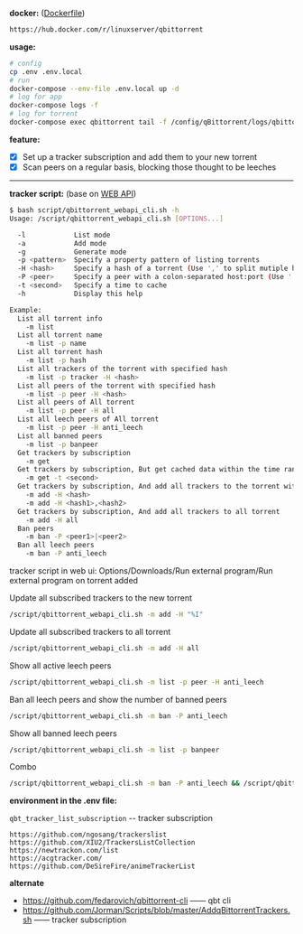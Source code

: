 **docker:** ([Dockerfile](https://github.com/linuxserver/docker-qbittorrent/blob/master/Dockerfile))
```bash
https://hub.docker.com/r/linuxserver/qbittorrent
```

**usage:**
```bash
# config 
cp .env .env.local
# run
docker-compose --env-file .env.local up -d
# log for app
docker-compose logs -f
# log for torrent
docker-compose exec qbittorrent tail -f /config/qBittorrent/logs/qbittorrent.log
```

**feature:**

+ [x] Set up a tracker subscription and add them to your new torrent
+ [x] Scan peers on a regular basis, blocking those thought to be leeches

---

**tracker script:** (base on [WEB API](https://github.com/qbittorrent/qBittorrent/wiki/WebUI-API-(qBittorrent-4.1)))
```bash
$ bash script/qbittorrent_webapi_cli.sh -h
Usage: /script/qbittorrent_webapi_cli.sh [OPTIONS...]

  -l            List mode
  -a            Add mode
  -g            Generate mode
  -p <pattern>  Specify a property pattern of listing torrents
  -H <hash>     Specify a hash of a torrent (Use ',' to split mutiple hash)
  -P <peer>     Specify a peer with a colon-separated host:port (Use '|' to split mutiple peers)
  -t <second>   Specify a time to cache
  -h            Display this help

Example:
  List all torrent info
    -m list
  List all torrent name
    -m list -p name
  List all torrent hash
    -m list -p hash
  List all trackers of the torrent with specified hash
    -m list -p tracker -H <hash>
  List all peers of the torrent with specified hash
    -m list -p peer -H <hash>
  List all peers of All torrent
    -m list -p peer -H all
  List all leech peers of All torrent
    -m list -p peer -H anti_leech
  List all banned peers
    -m list -p banpeer
  Get trackers by subscription
    -m get
  Get trackers by subscription, But get cached data within the time range
    -m get -t <second>
  Get trackers by subscription, And add all trackers to the torrent with specified hash
    -m add -H <hash>
    -m add -H <hash1>,<hash2>
  Get trackers by subscription, And add all trackers to all torrent
    -m add -H all
  Ban peers
    -m ban -P <peer1>|<peer2>
  Ban all leech peers
    -m ban -P anti_leech
```

tracker script in web ui: Options/Downloads/Run external program/Run external program on torrent added

Update all subscribed trackers to the new torrent

```bash
/script/qbittorrent_webapi_cli.sh -m add -H "%I"
```

Update all subscribed trackers to all torrent

```bash
/script/qbittorrent_webapi_cli.sh -m add -H all
```

Show all active leech peers

```bash
/script/qbittorrent_webapi_cli.sh -m list -p peer -H anti_leech
```

Ban all leech peers and show the number of banned peers

```bash
/script/qbittorrent_webapi_cli.sh -m ban -P anti_leech
```

Show all banned leech peers

```bash
/script/qbittorrent_webapi_cli.sh -m list -p banpeer
```

Combo

```bash
/script/qbittorrent_webapi_cli.sh -m ban -P anti_leech && /script/qbittorrent_webapi_cli.sh -m list -p banpeer | wc -l
```

**environment in the .env file:**

`qbt_tracker_list_subscription` -- tracker subscription
```
https://github.com/ngosang/trackerslist
https://github.com/XIU2/TrackersListCollection
https://newtrackon.com/list
https://acgtracker.com/
https://github.com/DeSireFire/animeTrackerList
```

**alternate**

+ https://github.com/fedarovich/qbittorrent-cli —— qbt cli 
+ https://github.com/Jorman/Scripts/blob/master/AddqBittorrentTrackers.sh —— tracker subscription